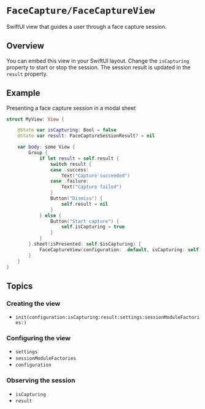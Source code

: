 # ``FaceCapture/FaceCaptureView``

SwiftUI view that guides a user through a face capture session. 

## Overview

You can embed this view in your SwiftUI layout. Change the ``isCapturing`` property to start or stop the session. The 
session result is updated in the ``result`` property.

## Example

Presenting a face capture session in a modal sheet

```swift
struct MyView: View {

    @State var isCapturing: Bool = false
    @State var result: FaceCaptureSessionResult? = nil

    var body: some View {
        Group {
            if let result = self.result {
                switch result {
                case .success:
                    Text("Capture succeeded")
                case .failure:
                    Text("Capture failed")
                }
                Button("Dismiss") {
                    self.result = nil
                }
            } else {
                Button("Start capture") {
                    self.isCapturing = true
                }
            }
        }.sheet(isPresented: self.$isCapturing) {
            FaceCaptureView(configuration: .default, isCapturing: self.$isCapturing, result: self.$result)
        }
    }
}
```

## Topics

### Creating the view

- ``init(configuration:isCapturing:result:settings:sessionModuleFactories:)``

### Configuring the view

- ``settings``
- ``sessionModuleFactories``
- ``configuration``

### Observing the session

- ``isCapturing``
- ``result``
